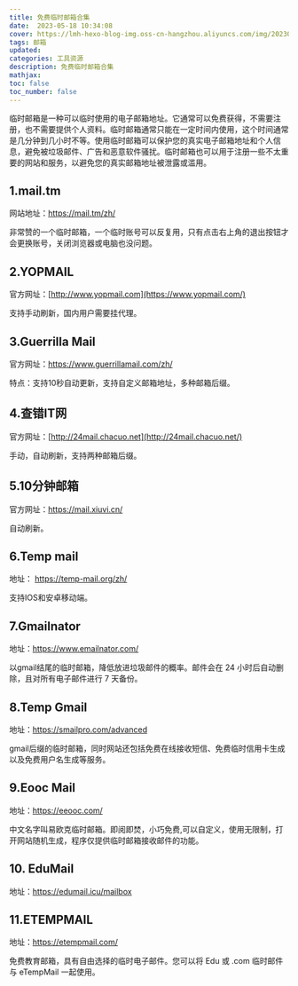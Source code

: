 ```yaml
---
title: 免费临时邮箱合集
date:  2023-05-18 10:34:08
cover: https://lmh-hexo-blog-img.oss-cn-hangzhou.aliyuncs.com/img/202305181043059.jpg
tags: 邮箱
updated:
categories: 工具资源
description: 免费临时邮箱合集
mathjax:
toc: false
toc_number: false
---
```


临时邮箱是一种可以临时使用的电子邮箱地址。它通常可以免费获得，不需要注册，也不需要提供个人资料。临时邮箱通常只能在一定时间内使用，这个时间通常是几分钟到几小时不等。使用临时邮箱可以保护您的真实电子邮箱地址和个人信息，避免被垃圾邮件、广告和恶意软件骚扰。临时邮箱也可以用于注册一些不太重要的网站和服务，以避免您的真实邮箱地址被泄露或滥用。

## 1.mail.tm

网站地址：https://mail.tm/zh/ 

非常赞的一个临时邮箱，一个临时账号可以反复用，只有点击右上角的退出按钮才会更换账号，关闭浏览器或电脑也没问题。



## 2.YOPMAIL

官方网址：[http://www.yopmail.com](https://www.yopmail.com/)

支持手动刷新，国内用户需要挂代理。



## 3.Guerrilla Mail

官方网址：https://www.guerrillamail.com/zh/

特点：支持10秒自动更新，支持自定义邮箱地址，多种邮箱后缀。



## 4.查错IT网

官方网址：[http://24mail.chacuo.net](http://24mail.chacuo.net/)

手动，自动刷新，支持两种邮箱后缀。



## 5.10分钟邮箱

官方网址：https://mail.xiuvi.cn/

自动刷新。



## 6.Temp mail

地址： https://temp-mail.org/zh/ 

支持IOS和安卓移动端。



## 7.Gmailnator

地址：https://www.emailnator.com/

以gmail结尾的临时邮箱，降低放进垃圾邮件的概率。邮件会在 24 小时后自动删除，且对所有电子邮件进行 7 天备份。



## 8.Temp Gmail

地址：https://smailpro.com/advanced

gmail后缀的临时邮箱，同时网站还包括免费在线接收短信、免费临时信用卡生成以及免费用户名生成等服务。



## 9.Eooc Mail

地址：https://eeooc.com/

中文名字叫易欧克临时邮箱。即阅即焚，小巧免费,可以自定义，使用无限制，打开网站随机生成，程序仅提供临时邮箱接收邮件的功能。



## 10. EduMail

地址：https://edumail.icu/mailbox



## 11.ETEMPMAIL

地址：https://etempmail.com/

免费教育邮箱，具有自由选择的临时电子邮件。您可以将 Edu 或 .com 临时邮件与 eTempMail 一起使用。
